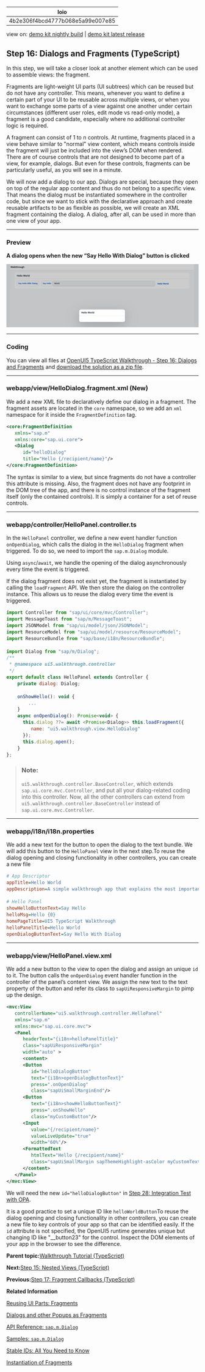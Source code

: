 <!-- loio4b2e306f4bcd4777b068e5a99e007e85 -->

| loio |
| -----|
| 4b2e306f4bcd4777b068e5a99e007e85 |

<div id="loio">

view on: [demo kit nightly build](https://sdk.openui5.org/nightly/#/topic/4b2e306f4bcd4777b068e5a99e007e85) | [demo kit latest release](https://sdk.openui5.org/topic/4b2e306f4bcd4777b068e5a99e007e85)</div>

## Step 16: Dialogs and Fragments \(TypeScript\)

In this step, we will take a closer look at another element which can be used to assemble views: the fragment.

Fragments are light-weight UI parts \(UI subtrees\) which can be reused but do not have any controller. This means, whenever you want to define a certain part of your UI to be reusable across multiple views, or when you want to exchange some parts of a view against one another under certain circumstances \(different user roles, edit mode vs read-only mode\), a fragment is a good candidate, especially where no additional controller logic is required.

A fragment can consist of 1 to n controls. At runtime, fragments placed in a view behave similar to "normal" view content, which means controls inside the fragment will just be included into the view’s DOM when rendered. There are of course controls that are not designed to become part of a view, for example, dialogs. But even for these controls, fragments can be particularly useful, as you will see in a minute.

We will now add a dialog to our app. Dialogs are special, because they open on top of the regular app content and thus do not belong to a specific view. That means the dialog must be instantiated somewhere in the controller code, but since we want to stick with the declarative approach and create reusable artifacts to be as flexible as possible, we will create an XML fragment containing the dialog. A dialog, after all, can be used in more than one view of your app.

***

### Preview

  
  
**A dialog opens when the new “Say Hello With Dialog” button is clicked**

![The graphic has an explanatory text.](images/loio0916080895e144ed8b31963bfb18e17f_LowRes.png "A dialog opens when the new “Say Hello With Dialog” button is clicked")

***

<a name="loio4b2e306f4bcd4777b068e5a99e007e85__section_kj4_41f_syb"/>

### Coding

You can view all files at [OpenUI5 TypeScript Walkthrough - Step 16: Dialogs and Fragments](https://github.com/sap-samples/ui5-typescript-walkthrough/tree/main/steps/16) and [download the solution as a zip file](https://sap-samples.github.io/ui5-typescript-walkthrough/ui5-typescript-walkthrough-step-16.zip).

***

<a name="loio4b2e306f4bcd4777b068e5a99e007e85__section_pd3_2my_nzb"/>

### webapp/view/HelloDialog.fragment.xml \(New\)

We add a new XML file to declaratively define our dialog in a fragment. The fragment assets are located in the `core` namespace, so we add an `xml` namespace for it inside the `FragmentDefinition` tag.

```xml
<core:FragmentDefinition
   xmlns="sap.m"
   xmlns:core="sap.ui.core">
   <Dialog
      id="helloDialog"
      title="Hello {/recipient/name}"/>
</core:FragmentDefinition>
```

The syntax is similar to a view, but since fragments do not have a controller this attribute is missing. Also, the fragment does not have any footprint in the DOM tree of the app, and there is no control instance of the fragment itself \(only the contained controls\). It is simply a container for a set of reuse controls.

***

<a name="loio4b2e306f4bcd4777b068e5a99e007e85__section_v4g_hmy_nzb"/>

### webapp/controller/HelloPanel.controller.ts

In the `HelloPanel` controller, we define a new event handler function `onOpenDialog`, which calls the dialog in the `HelloDialog` fragment when triggered. To do so, we need to import the `sap.m.Dialog` module.

Using `async`/`await`, we handle the opening of the dialog asynchronously every time the event is triggered.

If the dialog fragment does not exist yet, the fragment is instantiated by calling the `loadFragment` API. We then store the dialog on the controller instance. This allows us to reuse the dialog every time the event is triggered.

```js
import Controller from "sap/ui/core/mvc/Controller";
import MessageToast from "sap/m/MessageToast";
import JSONModel from "sap/ui/model/json/JSONModel";
import ResourceModel from "sap/ui/model/resource/ResourceModel";
import ResourceBundle from "sap/base/i18n/ResourceBundle";

import Dialog from "sap/m/Dialog";
/**
 * @namespace ui5.walkthrough.controller
 */
export default class HelloPanel extends Controller {
    private dialog: Dialog;

    onShowHello(): void {
        ...
    }
    async onOpenDialog(): Promise<void> {
      this.dialog ??= await <Promise<Dialog>> this.loadFragment({
         name: "ui5.walkthrough.view.HelloDialog"
      });
      this.dialog.open();
    }   
};
```

> ### Note:  
> `ui5.walkthrough.controller.BaseController`, which extends `sap.ui.core.mvc.Controller`, and put all your dialog-related coding into this controller. Now, all the other controllers can extend from `ui5.walkthrough.controller.BaseController` instead of `sap.ui.core.mvc.Controller`.

***

<a name="loio4b2e306f4bcd4777b068e5a99e007e85__section_d5m_ypr_r2b"/>

### webapp/i18n/i18n.properties

We add a new text for the button to open the dialog to the text bundle. We will add this button to the `HelloPanel` view in the next step.To reuse the dialog opening and closing functionality in other controllers, you can create a new file

```ini
# App Descriptor
appTitle=Hello World
appDescription=A simple walkthrough app that explains the most important concepts of OpenUI5

# Hello Panel
showHelloButtonText=Say Hello
helloMsg=Hello {0}
homePageTitle=UI5 TypeScript Walkthrough
helloPanelTitle=Hello World
openDialogButtonText=Say Hello With Dialog
```

***

<a name="loio4b2e306f4bcd4777b068e5a99e007e85__section_lj4_41f_syb"/>

### webapp/view/HelloPanel.view.xml

We add a new button to the view to open the dialog and assign an unique `id` to it. The button calls the `onOpenDialog` event handler function in the controller of the panel’s content view. We assign the new text to the text property of the button and refer its class to `sapUiResponsiveMargin` to pimp up the design.

```xml
<mvc:View
   controllerName="ui5.walkthrough.controller.HelloPanel"
   xmlns="sap.m"
   xmlns:mvc="sap.ui.core.mvc">
   <Panel
      headerText="{i18n>helloPanelTitle}"
      class="sapUiResponsiveMargin"
      width="auto" >
      <content>
      <Button
         id="helloDialogButton"
         text="{i18n>openDialogButtonText}"
         press=".onOpenDialog"
         class="sapUiSmallMarginEnd"/>
      <Button
         text="{i18n>showHelloButtonText}"
         press=".onShowHello"
         class="myCustomButton"/>
      <Input
         value="{/recipient/name}"
         valueLiveUpdate="true"
         width="60%"/>
      <FormattedText
         htmlText="Hello {/recipient/name}"
         class="sapUiSmallMargin sapThemeHighlight-asColor myCustomText"/>
      </content>
   </Panel>
</mvc:View>
```

We will need the new `id="helloDialogButton"` in [Step 28: Integration Test with OPA](Step_28_Integration_Test_with_OPA_9bf4dce.md).

It is a good practice to set a unique ID like `helloWorldButton`To reuse the dialog opening and closing functionality in other controllers, you can create a new file to key controls of your app so that can be identified easily. If the `id` attribute is not specified, the OpenUI5 runtime generates unique but changing ID like "\_\_button23" for the control. Inspect the DOM elements of your app in the browser to see the difference.

**Parent topic:**[Walkthrough Tutorial \(TypeScript\)](Walkthrough_Tutorial_TypeScript_dad1905.md "In this tutorial we'll introduce you to all major development paradigms of OpenUI5. We'll demonstrate the use of TypeScript with OpenUI5 and highlight the specific characteristics of this approach.")

**Next:**[Step 15: Nested Views \(TypeScript\)](Step_15_Nested_Views_TypeScript_9bbbfaa.md "Our panel content is getting more and more complex and now it is time to move the panel content to a separate view. With that approach, the application structure is much easier to understand, and the individual parts of the app can be reused.")

**Previous:**[Step 17: Fragment Callbacks \(TypeScript\)](Step_17_Fragment_Callbacks_TypeScript_f030afc.md "Now that we have integrated the dialog, it's time to add some user interaction. The user will definitely want to close the dialog again at some point, so we add a button to close the dialog and assign an event handler.")

**Related Information**  


[Reusing UI Parts: Fragments](Reusing_UI_Parts_Fragments_36a5b13.md "Fragments are light-weight UI parts (UI sub-trees) which can be reused, defined similar to views, but do not have any controller or other behavior code involved.")

[Dialogs and other Popups as Fragments](Dialogs_and_other_Popups_as_Fragments_448c641.md "You can use fragments to declaratively define dialogs and other popup controls which are not part of the normal page UI structure.")

[API Reference: `sap.m.Dialog`](https://sdk.openui5.org/api/sap.m.Dialog)

[Samples: `sap.m.Dialog`](https://sdk.openui5.org/entity/sap.m.Dialog)

[Stable IDs: All You Need to Know](Stable_IDs_All_You_Need_to_Know_f51dbb7.md "Stable IDs are IDs for controls, elements, or components that you set yourself in the respective id property or attribute as opposed to IDs that are generated by OpenUI5. Stable means that the IDs are concatenated with the application component ID and do not have any auto-generated parts.")

[Instantiation of Fragments](Instantiation_of_Fragments_04129b2.md "OpenUI5 provides two options to instantiate a fragment: If it is instantiated inside a controller extending sap.ui.core.mvc.Controller, the loadFragment() function is the way to go. However, if it is instantiated in a non-controller artefact, the generic function sap.ui.core.Fragment.load() can be used.")


